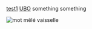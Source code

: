 [test1](../test1)
[UBO](https://www.univ-brest.fr/fr)
something something

![mot mêlé vaisselle](https://github.com/user-attachments/assets/a9c6155b-9313-4787-a569-061f3da5a26c)
